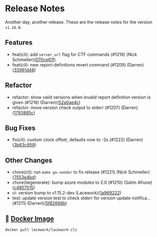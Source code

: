 # Release Notes
Another day, another release. These are the release notes for the version `v1.16.0`.

## Features
* feat(cli): add `server_url` flag for CTF commands (#1219) (Nick Schmeller)([070ce61f](https://github.com/lacework/go-sdk/commit/070ce61fb929ef406b551905ef19f97a7c731c38))
* feat(cli): new report-definitions revert command (#1209) (Darren)([33961d48](https://github.com/lacework/go-sdk/commit/33961d484a66605c6e9fcb74027b4561a0b37624))
## Refactor
* refactor: show valid versions when invalid report definition version is given (#1216) (Darren)([52a0ae4c](https://github.com/lacework/go-sdk/commit/52a0ae4c207e4b0e880cd02b53ed5217ad61c523))
* refactor: move version check output to stderr (#1207) (Darren)([1793885c](https://github.com/lacework/go-sdk/commit/1793885c4af1ee09388d5432d32683bba63813cb))
## Bug Fixes
* fix(cli): custom clock offset, defaults now to -2s (#1222) (Darren)([3b63c959](https://github.com/lacework/go-sdk/commit/3b63c959629b9b0b1a2a28496940a0c9ff15fcc0))
## Other Changes
* chore(cli): run `make go-vendor` to fix release (#1221) (Nick Schmeller)([7553e4bd](https://github.com/lacework/go-sdk/commit/7553e4bde715528a86032206bc5c239570d0f6ab))
* chore(lwgenerate): bump azure modules to 2.0 (#1210) (Salim Afiune)([c4857515](https://github.com/lacework/go-sdk/commit/c485751561196c8c187256d695a8d55d5cbc1811))
* ci: version bump to v1.15.2-dev (Lacework)([1a969222](https://github.com/lacework/go-sdk/commit/1a9692220c8b61074d295340a5045c570aa71149))
* test: update version test to check stderr for version update notifica… (#1211) (Darren)([5f82668b](https://github.com/lacework/go-sdk/commit/5f82668b3950e32374a95b8702dac69f00185f24))

## :whale: [Docker Image](https://hub.docker.com/r/lacework/lacework-cli)
```
docker pull lacework/lacework-cli
```
